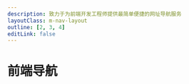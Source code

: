 ```yaml
---
description: 致力于为前端开发工程师提供最简单便捷的网址导航服务
layoutClass: m-nav-layout
outline: [2, 3, 4]
editLink: false
---
```


<script setup>
import { NAV_DATA } from './nav/data'
</script>
<style src="./nav/index.scss"></style>

# 前端导航

<MNavLinks v-for="{title, items} in NAV_DATA" :title="title" :items="items"/>
